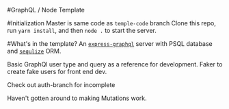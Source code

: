#GraphQL / Node Template 

#Initialization
Master is same code as `temple-code` branch
Clone this repo, run `yarn install`, and then `node .` to start the server.

#What's in the template?
An [`express-graphql`](https://github.com/graphql/express-graphql) server with PSQL database and [`sequlize`](http://docs.sequelizejs.com/) ORM.

Basic GraphQl user type and query as a reference for development. Faker to create fake users for front end dev.

Check out auth-branch for incomplete 

Haven't gotten around to making Mutations work.

